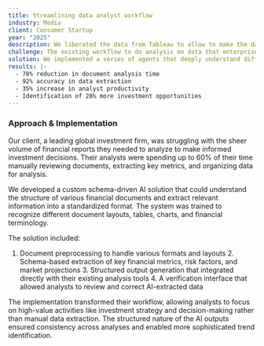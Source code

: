 ```yaml
---
title: Streamlining data analyst workflow
industry: Media
client: Consumer Startup
year: "2025"
description: We liberated the data from Tableau to allow to make the data in existing data lakes much more accessible to analysts and other business stakeholders.
challenge: The existing workflow to do analysis on data that enterprises already own is incredibly cumbersome and slow. And we wanted to make it possible for ad hoc and accurate queries with proprietary information could be answered quickly.
solution: We implemented a series of agents that deeply understand different concepts embedded inside of the data and allowed analysts to answer multiple queries.
results: |-
  - 78% reduction in document analysis time
  - 92% accuracy in data extraction
  - 35% increase in analyst productivity
  - Identification of 28% more investment opportunities
---
```

### Approach & Implementation

Our client, a leading global investment firm, was struggling with the sheer volume of financial reports they needed to analyze to make informed investment decisions. Their analysts were spending up to 60% of their time manually reviewing documents, extracting key metrics, and organizing data for analysis.

We developed a custom schema-driven AI solution that could understand the structure of various financial documents and extract relevant information into a standardized format. The system was trained to recognize different document layouts, tables, charts, and financial terminology.

The solution included:

1. Document preprocessing to handle various formats and layouts 2. Schema-based extraction of key financial metrics, risk factors, and market projections 3. Structured output generation that integrated directly with their existing analysis tools 4. A verification interface that allowed analysts to review and correct AI-extracted data

The implementation transformed their workflow, allowing analysts to focus on high-value activities like investment strategy and decision-making rather than manual data extraction. The structured nature of the AI outputs ensured consistency across analyses and enabled more sophisticated trend identification.
